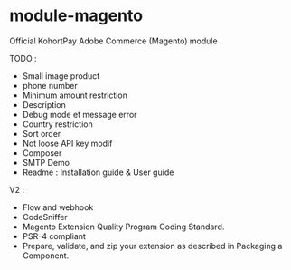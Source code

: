 # module-magento

Official KohortPay Adobe Commerce (Magento) module

TODO :
- Small image product
- phone number 
- Minimum amount restriction 
- Description 
- Debug mode et message error
- Country restriction
- Sort order
- Not loose API key modif
- Composer
- SMTP Demo
- Readme : Installation guide & User guide


V2 : 
- Flow and webhook
- CodeSniffer
- Magento Extension Quality Program Coding Standard.
- PSR-4 compliant
- Prepare, validate, and zip your extension as described in Packaging a Component.